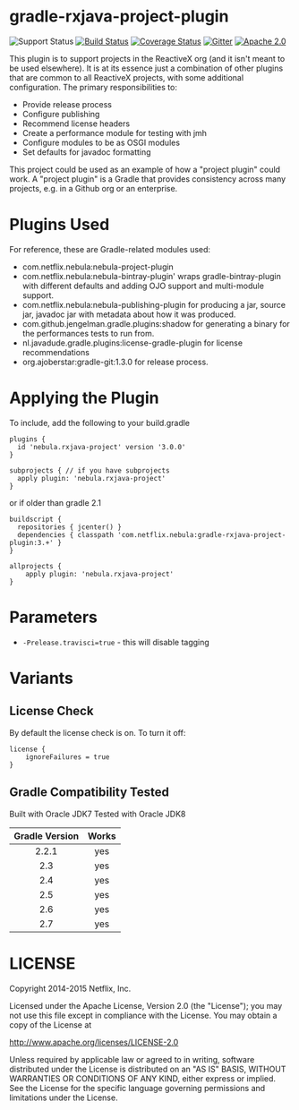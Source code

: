gradle-rxjava-project-plugin
==============
![Support Status](https://img.shields.io/badge/nebula-internal-lightgray.svg)
[![Build Status](https://travis-ci.org/nebula-plugins/gradle-rxjava-project-plugin.svg?branch=master)](https://travis-ci.org/nebula-plugins/gradle-rxjava-project-plugin)
[![Coverage Status](https://coveralls.io/repos/nebula-plugins/gradle-rxjava-project-plugin/badge.svg?branch=master&service=github)](https://coveralls.io/github/nebula-plugins/gradle-rxjava-project-plugin?branch=master)
[![Gitter](https://badges.gitter.im/Join%20Chat.svg)](https://gitter.im/nebula-plugins/gradle-rxjava-project-plugin?utm_source=badgeutm_medium=badgeutm_campaign=pr-badge)
[![Apache 2.0](https://img.shields.io/github/license/nebula-plugins/gradle-rxjava-project-plugin.svg)](http://www.apache.org/licenses/LICENSE-2.0)


This plugin is to support projects in the ReactiveX org (and it isn't meant to be used elsewhere). It is at its essence
just a combination of other plugins that are common to all ReactiveX projects, with some additional configuration. The 
primary responsibilities to:

  * Provide release process
  * Configure publishing
  * Recommend license headers
  * Create a performance module for testing with jmh
  * Configure modules to be as OSGI modules
  * Set defaults for javadoc formatting
  
This project could be used as an example of how a "project plugin" could work. A "project plugin" is a Gradle that 
provides consistency across many projects, e.g. in a Github org or an enterprise.

# Plugins Used

For reference, these are Gradle-related modules used:

  * com.netflix.nebula:nebula-project-plugin
  * com.netflix.nebula:nebula-bintray-plugin' wraps gradle-bintray-plugin with different defaults and adding OJO support and multi-module support.
  * com.netflix.nebula:nebula-publishing-plugin for producing a jar, source jar, javadoc jar with metadata about how it was produced.
  * com.github.jengelman.gradle.plugins:shadow for generating a binary for the performances tests to run from.
  * nl.javadude.gradle.plugins:license-gradle-plugin for license recommendations
  * org.ajoberstar:gradle-git:1.3.0 for release process.

# Applying the Plugin

To include, add the following to your build.gradle

    plugins {
      id 'nebula.rxjava-project' version '3.0.0'
    }
    
    subprojects { // if you have subprojects
      apply plugin: 'nebula.rxjava-project'
    }

or if older than gradle 2.1

    buildscript {
      repositories { jcenter() }
      dependencies { classpath 'com.netflix.nebula:gradle-rxjava-project-plugin:3.+' }
    }

    allprojects {
        apply plugin: 'nebula.rxjava-project'
    }

# Parameters

* `-Prelease.travisci=true` - this will disable tagging

# Variants

## License Check

By default the license check is on. To turn it off:

    license {
        ignoreFailures = true
    }

Gradle Compatibility Tested
---------------------------

Built with Oracle JDK7
Tested with Oracle JDK8

| Gradle Version | Works |
| :------------: | :---: |
| 2.2.1          | yes   |
| 2.3            | yes   |
| 2.4            | yes   |
| 2.5            | yes   |
| 2.6            | yes   |
| 2.7            | yes   |

LICENSE
=======

Copyright 2014-2015 Netflix, Inc.

Licensed under the Apache License, Version 2.0 (the "License");
you may not use this file except in compliance with the License.
You may obtain a copy of the License at

<http://www.apache.org/licenses/LICENSE-2.0>

Unless required by applicable law or agreed to in writing, software
distributed under the License is distributed on an "AS IS" BASIS,
WITHOUT WARRANTIES OR CONDITIONS OF ANY KIND, either express or implied.
See the License for the specific language governing permissions and
limitations under the License.
